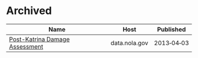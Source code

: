 # Archived

Name | Host | Published
---- | ---- | ---------
[Post-Katrina Damage Assessment](../datasets/aned-jbk9.md) | data.nola.gov | 2013&#x2011;04&#x2011;03

